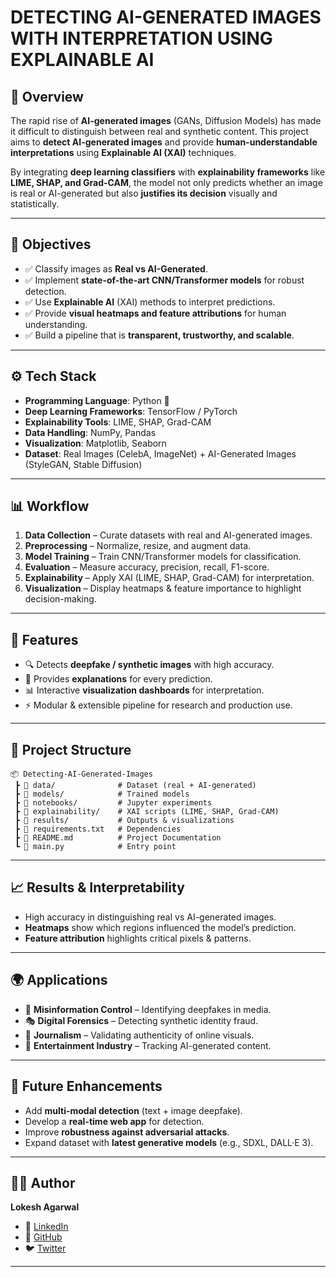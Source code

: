 # DETECTING AI-GENERATED IMAGES WITH INTERPRETATION USING EXPLAINABLE AI

## 📌 Overview

The rapid rise of **AI-generated images** (GANs, Diffusion Models) has made it difficult to distinguish between real and synthetic content. This project aims to **detect AI-generated images** and provide **human-understandable interpretations** using **Explainable AI (XAI)** techniques.

By integrating **deep learning classifiers** with **explainability frameworks** like **LIME, SHAP, and Grad-CAM**, the model not only predicts whether an image is real or AI-generated but also **justifies its decision** visually and statistically.

---

## 🎯 Objectives

* ✅ Classify images as **Real vs AI-Generated**.
* ✅ Implement **state-of-the-art CNN/Transformer models** for robust detection.
* ✅ Use **Explainable AI** (XAI) methods to interpret predictions.
* ✅ Provide **visual heatmaps and feature attributions** for human understanding.
* ✅ Build a pipeline that is **transparent, trustworthy, and scalable**.

---

## ⚙️ Tech Stack

* **Programming Language**: Python 🐍
* **Deep Learning Frameworks**: TensorFlow / PyTorch
* **Explainability Tools**: LIME, SHAP, Grad-CAM
* **Data Handling**: NumPy, Pandas
* **Visualization**: Matplotlib, Seaborn
* **Dataset**: Real Images (CelebA, ImageNet) + AI-Generated Images (StyleGAN, Stable Diffusion)

---

## 📊 Workflow

1. **Data Collection** – Curate datasets with real and AI-generated images.
2. **Preprocessing** – Normalize, resize, and augment data.
3. **Model Training** – Train CNN/Transformer models for classification.
4. **Evaluation** – Measure accuracy, precision, recall, F1-score.
5. **Explainability** – Apply XAI (LIME, SHAP, Grad-CAM) for interpretation.
6. **Visualization** – Display heatmaps & feature importance to highlight decision-making.

---

## 🚀 Features

* 🔍 Detects **deepfake / synthetic images** with high accuracy.
* 🧠 Provides **explanations** for every prediction.
* 📊 Interactive **visualization dashboards** for interpretation.
* ⚡ Modular & extensible pipeline for research and production use.

---

## 📂 Project Structure

```
📦 Detecting-AI-Generated-Images
 ┣ 📂 data/              # Dataset (real + AI-generated)
 ┣ 📂 models/            # Trained models
 ┣ 📂 notebooks/         # Jupyter experiments
 ┣ 📂 explainability/    # XAI scripts (LIME, SHAP, Grad-CAM)
 ┣ 📂 results/           # Outputs & visualizations
 ┣ 📜 requirements.txt   # Dependencies
 ┣ 📜 README.md          # Project Documentation
 ┗ 📜 main.py            # Entry point
```

---

## 📈 Results & Interpretability

* High accuracy in distinguishing real vs AI-generated images.
* **Heatmaps** show which regions influenced the model’s prediction.
* **Feature attribution** highlights critical pixels & patterns.

---

## 🌍 Applications

* 🔐 **Misinformation Control** – Identifying deepfakes in media.
* 🎭 **Digital Forensics** – Detecting synthetic identity fraud.
* 📰 **Journalism** – Validating authenticity of online visuals.
* 🎥 **Entertainment Industry** – Tracking AI-generated content.

---

## 🔮 Future Enhancements

* Add **multi-modal detection** (text + image deepfake).
* Develop a **real-time web app** for detection.
* Improve **robustness against adversarial attacks**.
* Expand dataset with **latest generative models** (e.g., SDXL, DALL·E 3).

---

## 👨‍💻 Author

**Lokesh Agarwal**

* 💼 [LinkedIn](https://linkedin.com/in/lokeshagarwal2304)
* 🐙 [GitHub](https://github.com/lokeshagarwal2304)
* 🐦 [Twitter](https://twitter.com/lokeshagarwal2304)

---
